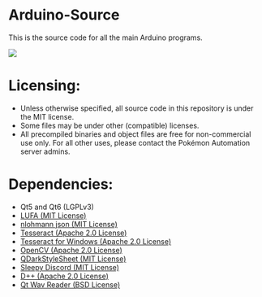 # Arduino-Source

This is the source code for all the main Arduino programs.

[<img src="https://canary.discordapp.com/api/guilds/695809740428673034/widget.png?style=banner2">](https://discord.gg/cQ4gWxN)


# Licensing:
- Unless otherwise specified, all source code in this repository is under the MIT license.
- Some files may be under other (compatible) licenses.
- All precompiled binaries and object files are free for non-commercial use only. For all other uses, please contact the Pokémon Automation server admins.

# Dependencies:
- Qt5 and Qt6 (LGPLv3)
- [LUFA (MIT License)](https://github.com/abcminiuser/lufa)
- [nlohmann json (MIT License)](https://github.com/nlohmann/json)
- [Tesseract (Apache 2.0 License)](https://github.com/tesseract-ocr/tesseract)
- [Tesseract for Windows (Apache 2.0 License)](https://github.com/peirick/Tesseract-OCR_for_Windows)
- [OpenCV (Apache 2.0 License)](https://github.com/opencv/opencv)
- [QDarkStyleSheet (MIT License)](https://github.com/ColinDuquesnoy/QDarkStyleSheet)
- [Sleepy Discord (MIT License)](https://github.com/yourWaifu/sleepy-discord)
- [D++ (Apache 2.0 License)](https://github.com/brainboxdotcc/DPP)
- [Qt Wav Reader (BSD License)](https://code.qt.io/cgit/qt/qtmultimedia.git/tree/examples/multimedia/spectrum/app/wavfile.cpp?h=5.15)
